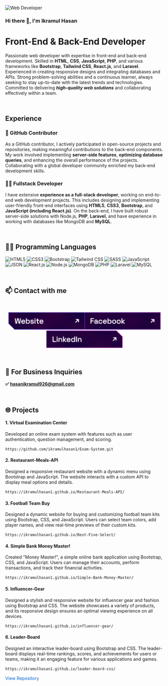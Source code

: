 ![Web Developer](https://media.licdn.com/dms/image/D5616AQEcqX01WLZnQA/profile-displaybackgroundimage-shrink_350_1400/0/1697727986721?e=1703116800&v=beta&t=ACanj4bYRBzj0pvfBnfzAtsRmDp8yv3VXSepBkFqCds)

### Hi there 👋, I'm Ikramul Hasan
# Front-End & Back-End Developer

Passionate web developer with expertise in front-end and back-end development. Skilled in **HTML**, **CSS**, **JavaScript**, **PHP**, and various frameworks like **Bootstrap**, **Tailwind CSS**, **React.js**, and **Laravel**. Experienced in creating responsive designs and integrating databases and APIs. Strong problem-solving abilities and a continuous learner, always seeking to stay up-to-date with the latest trends and technologies. Committed to delivering ***high-quality web solutions*** and collaborating effectively within a team.

<br>



<!-- Experience Section -->
## Experience

### 💼 GitHub Contributor

As a GitHub contributor, I actively participated in open-source projects and repositories, making meaningful contributions to the back-end components. My work involved implementing **server-side features**, **optimizing database queries**, and enhancing the overall performance of the projects. Collaborating with a global developer community enriched my back-end development skills.

   
### 👨‍💻 Fullstack Developer

I have extensive **experience as a full-stack developer**, working on end-to-end web development projects. This includes designing and implementing user-friendly front-end interfaces using **HTML5**, **CSS3**, **Bootstrap**, and **JavaScript (including React.js)**. On the back-end, I have built robust server-side solutions with Node.js, **PHP**, **Laravel**, and have experience in working with databases like MongoDB and **MySQL**.

  
<br>

## 👨‍💻 Programming Languages
<p>
  <img src="https://img.shields.io/badge/HTML5-E34F26?style=for-the-badge&logo=html5&logoColor=white" alt="HTML5">
  <img src="https://img.shields.io/badge/CSS3-1572B6?style=for-the-badge&logo=css3&logoColor=white" alt="CSS3">
  <img src="https://img.shields.io/badge/Bootstrap-563D7C?style=for-the-badge&logo=bootstrap&logoColor=white" alt="Bootstrap">
  <img src="https://img.shields.io/badge/Tailwind_CSS-38B2AC?style=for-the-badge&logo=tailwind-css&logoColor=white" alt="Tailwind CSS">
  <img src="https://img.shields.io/badge/SASS-CC6699?style=for-the-badge&logo=sass&logoColor=white" alt="SASS">
  <img src="https://img.shields.io/badge/JavaScript-F7DF1E?style=for-the-badge&logo=javascript&logoColor=black" alt="JavaScript">
  <img src="https://img.shields.io/badge/JSON-000000?style=for-the-badge&logo=json&logoColor=white" alt="JSON">
  <img src="https://img.shields.io/badge/React.js-61DAFB?style=for-the-badge&logo=react&logoColor=black" alt="React.js">
  <img src="https://img.shields.io/badge/Node.js-339933?style=for-the-badge&logo=node.js&logoColor=white" alt="Node.js">
  <img src="https://img.shields.io/badge/MongoDB-47A248?style=for-the-badge&logo=mongodb&logoColor=white" alt="MongoDB">
  <img src="https://img.shields.io/badge/PHP-777BB4?style=for-the-badge&logo=php&logoColor=white" alt="PHP">
  <img src="https://img.shields.io/badge/Laravel-FF2D20?style=for-the-badge&logo=laravel&logoColor=white" alt="Laravel">
  <img src="https://img.shields.io/badge/MySQL-4479A1?style=for-the-badge&logo=mysql&logoColor=white" alt="MySQL">
 
 
</p>





<br>

## :mailbox: Contact with me

<br/>


***<p align="center"> [<img height="55" src="https://raw.githubusercontent.com/ProgrammingHero1/ProgrammingHero1/main/image/website.png">]()[<img height="55" src="https://raw.githubusercontent.com/ProgrammingHero1/ProgrammingHero1/main/image/facebook.png">](https://www.facebook.com/profile.php?id=100005469316899)[<img height="55" src="https://raw.githubusercontent.com/ProgrammingHero1/ProgrammingHero1/main/image/linkedin.png">](https://www.linkedin.com/in/theikramulhasan/) </p>***

<br/>


## 📧 For Business Inquiries 
**✅ hasanikramul926@gmail.com**




<br>


<!-- Projects Section -->
## 🌐 Projects
  
#### 1. Virtual Examination Center
<p>Developed an online exam system with features such as user authentication, question management, and scoring.</p>

```
https://github.com/ikramulhasan1/Exam-System.git 
```
  
#### 2. Restaurant-Meals-API
<p>Designed a responsive restaurant website with a dynamic menu using Bootstrap and JavaScript. The website interacts with a custom API to display meal options and details.</p>

```
https://ikramulhasan1.github.io/Restaurant-Meals-API/
```

#### 3. Football Team Buy
<p>Designed a dynamic website for buying and customizing football team kits using Bootstrap, CSS, and JavaScript. Users can select team colors, add player names, and view real-time previews of their custom kits.</p>

```
https://ikramulhasan1.github.io/Best-Five-Select/
```

#### 4. Simple Bank Money Master!
<p>Created "Money Master!", a simple online bank application using Bootstrap, CSS, and JavaScript. Users can manage their accounts, perform transactions, and track their financial activities.</p>

```
https://ikramulhasan1.github.io/Simple-Bank-Money-Master/
```

#### 5. Influencer-Gear
Designed a stylish and responsive website for influencer gear and fashion using Bootstrap and CSS. The website showcases a variety of products, and its responsive design ensures an optimal viewing experience on all devices.

```
https://ikramulhasan1.github.io/influencer-gear/
```


#### 6. Leader-Board
Designed an interactive leader-board using Bootstrap and CSS. The leader-board displays real-time rankings, scores, and achievements for users or teams, making it an engaging feature for various applications and games.

```
https://ikramulhasan1.github.io/leader-board-css/
```

<a href="https://github.com/yourusername/Leader-Board" style="text-decoration: none; color: #0366d6;">View Repository</a>

